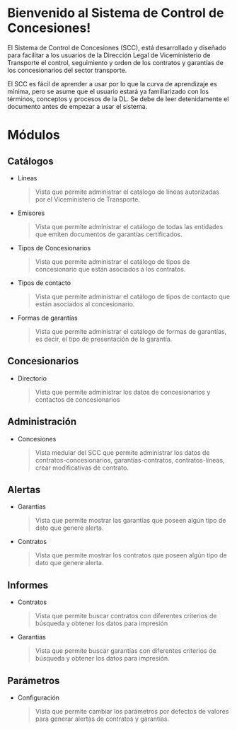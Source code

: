 ﻿# Bienvenido al Sistema de Control de Concesiones!

El Sistema de Control de Concesiones (SCC), está desarrollado y diseñado para facilitar a los usuarios de la Dirección Legal de Viceministerio de Transporte el control, seguimiento y orden de los contratos y garantías de los concesionarios del sector transporte.

El SCC es fácil de aprender a usar por lo que la curva de aprendizaje es mínima, pero se asume que el usuario estará ya familiarizado con los términos, conceptos y procesos de la DL. Se debe de leer detenidamente el documento antes de empezar a usar el sistema.


# Módulos


## Catálogos

- Líneas
	> Vista que permite administrar el catálogo de líneas autorizadas por el Viceministerio de Transporte.
- Emisores
	> Vista que permite administrar el catálogo de todas las entidades que emiten documentos de garantías certificados.
- Tipos de Concesionarios
	> Vista que permite administrar el catálogo de tipos de concesionario que están asociados a los contratos.
- Tipos de contacto
	> Vista que permite administrar el catálogo de tipos de contacto que están asociados al concesionario.
- Formas de garantías
	> Vista que permite administrar el catálogo de formas de garantías, es decir, el tipo de presentación de la garantía.

## Concesionarios

- Directorio
	> Vista que permite administrar los datos de concesionarios y contactos de concesionarios

## Administración

- Concesiones
	> Vista medular del SCC que permite administrar los datos de contratos-concesionarios, garantías-contratos, contratos-líneas, crear modificativas de contrato.

## Alertas

- Garantias
	> Vista que permite mostrar las garantías que poseen algún tipo de dato que genere alerta.
- Contratos
	> Vista que permite mostrar los contratos que poseen algún tipo de dato que genere alerta.

## Informes

- Contratos
	> Vista que permite buscar contratos con diferentes criterios de búsqueda y obtener los datos para impresión
- Garantias
	>  Vista que permite buscar garantías con diferentes criterios de búsqueda y obtener los datos para impresión.

## Parámetros

- Configuración
	> Vista que permite cambiar los parámetros por defectos de valores para generar alertas de contratos y garantías.

